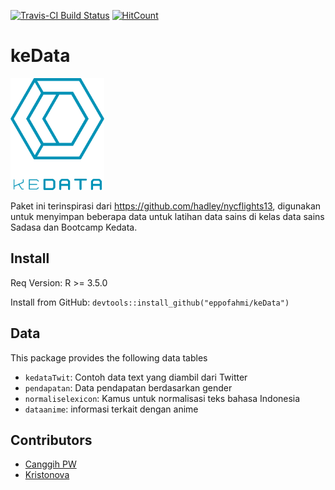 [![Travis-CI Build Status](https://travis-ci.org/eppofahmi/keData.svg?branch=master)](https://travis-ci.org/eppofahmi/keData)
[![HitCount](http://hits.dwyl.io/eppofahmi/keData.svg)](http://hits.dwyl.io/eppofahmi/keData)

keData
======

<img src="images/logokedata.png" width="150" />

Paket ini terinspirasi dari https://github.com/hadley/nycflights13, digunakan untuk menyimpan beberapa data untuk latihan data sains di kelas data sains Sadasa dan Bootcamp Kedata.

## Install 

Req Version: R >= 3.5.0

Install from GitHub: `devtools::install_github("eppofahmi/keData")`

## Data 

This package provides the following data tables

* `kedataTwit`: Contoh data text yang diambil dari Twitter
* `pendapatan`: Data pendapatan berdasarkan gender
* `normaliselexicon`: Kamus untuk normalisasi teks bahasa Indonesia
* `dataanime`: informasi terkait dengan anime

## Contributors

-   [Canggih PW](https://github.com/canggihpw)
-   [Kristonova](https://github.com/kristonova)